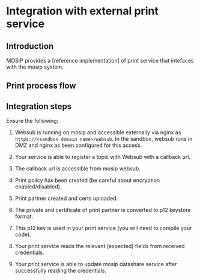 # Integration with external print service

## Introduction
MOSIP provides a [reference implementation] of print service that intefaces with the mosip system.  

## Print process flow


## Integration steps

Ensure the following:

1. Websub is running on mosip and accessible externally via nginx as `https://<sandbox domain name>/websub`. In the sandbox, websub runs in DMZ and nginx as been configured for this access. 

1. Your service is able to register a topic with Websub with a callback url.

1. The callback url is accessible from mosip websub.      

1. Print policy has been created (be careful about encryption enabled/disabled).

1. Print partner created and certs uploaded.

1. The private and certificate of print partner is converted to p12 keystore format.

1. This p12 key is used in your print service (you will need to compile your code).

1. Your print service reads the relevant (expected) fields from received credentials.

1. Your print service is able to update mosip datashare service after successfully reading the credentials.


